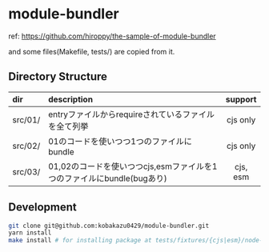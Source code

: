 # module-bundler

ref: https://github.com/hiroppy/the-sample-of-module-bundler

and some files(Makefile, tests/) are copied from it.

## Directory Structure

|dir|description|support|
|:-|:-|:-:|
|src/01/|entryファイルからrequireされているファイルを全て列挙|cjs only|
|src/02/|01のコードを使いつつ1つのファイルにbundle|cjs only|
|src/03/|01,02のコードを使いつつcjs,esmファイルを1つのファイルにbundle(bugあり)|cjs, esm|

## Development

```bash
git clone git@github.com:kobakazu0429/module-bundler.git
yarn install
make install # for installing package at tests/fixtures/{cjs|esm}/node-modules
```
